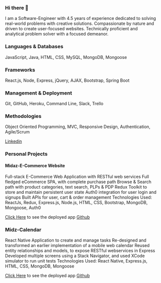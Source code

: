 ### Hi there 👋

I am a Software-Engineer with 4.5 years of experience dedicated to solving real-world problems with creative solutions. Compassionate by nature and driven to create user-focused websites. Technically proficient and analytical problem solver with a focused demeanor.

### Languages & Databases

JavaScript, Java, HTML, CSS, MySQL, MongoDB, Mongoose

### Frameworks 

React.js, Node, Express, jQuery, AJAX, Bootstrap, Spring Boot

### Management & Deployment

Git, GitHub, Heroku, Command Line, Slack, Trello

### Methodologies

Object Oriented Programming, MVC, Responsive Design, Authentication, Agile/Scrum


[Linkedin](https://www.linkedin.com/in/madhumida-sanjeeviraj/) 

### Personal Projects

#### Midaz-E-Commerce Website

Full-stack E-Commerce Web Application with RESTful web services
Full fledged eCommerce SPA, with complete purchase path
Browse & Search path with product categories, text search, PLPs & PDP
Redux Toolkit to store and maintain persistent user state
Auth0 integration for user login and signups
Built APIs for user, cart & order management
Technologies Used: ReactJs, Redux, Express.js, Node.js, HTML, CSS, Bootstrap, MongoDB, Mongoose, Auth0

[Click Here](https://dashing-narwhal-387b3f.netlify.app/) to see the deployed app
[Github](https://github.com/madhu-mida/midaz-ecommerce-frontend)


### Midz-Calendar
React Native Application to create and manage tasks
Re-designed and transformed an earlier implementation of a mobile web calendar
Reused entity relationships and models, to expose RESTful webservices in Express 
Developed multiple screens using a Stack Navigator, and used XCode simulator to run unit tests
Technologies Used: React Native, Express.js, HTML, CSS, MongoDB, Mongoose

[Click Here](https://expo.dev/@madhumida/rn-calendar-todo?serviceType=classic&distribution=expo-go) to see the deployed app
[Github](https://github.com/madhu-mida/react-native-calendar-todo)
